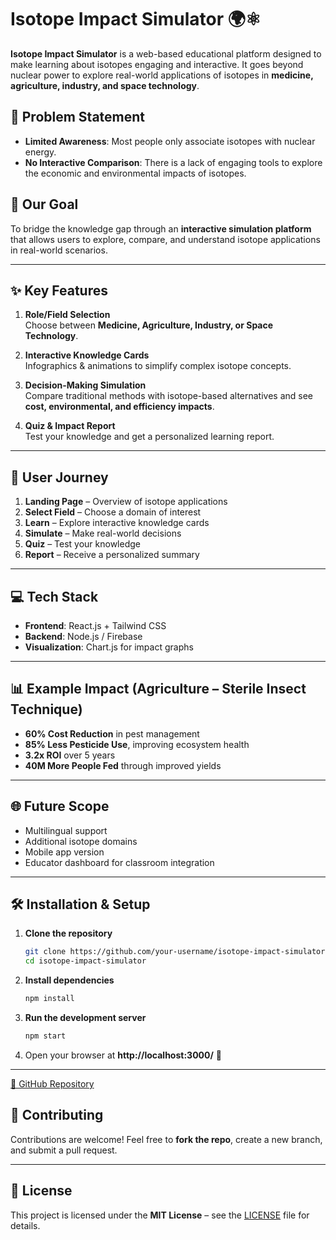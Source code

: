 # Isotope Impact Simulator 🌍⚛️

**Isotope Impact Simulator** is a web-based educational platform designed to make learning about isotopes engaging and interactive. It goes beyond nuclear power to explore real-world applications of isotopes in **medicine, agriculture, industry, and space technology**.  

## 🚀 Problem Statement  
- **Limited Awareness**: Most people only associate isotopes with nuclear energy.  
- **No Interactive Comparison**: There is a lack of engaging tools to explore the economic and environmental impacts of isotopes.  

## 🎯 Our Goal  
To bridge the knowledge gap through an **interactive simulation platform** that allows users to explore, compare, and understand isotope applications in real-world scenarios.  

---

## ✨ Key Features  
1. **Role/Field Selection**  
   Choose between **Medicine, Agriculture, Industry, or Space Technology**.  

2. **Interactive Knowledge Cards**  
   Infographics & animations to simplify complex isotope concepts.  

3. **Decision-Making Simulation**  
   Compare traditional methods with isotope-based alternatives and see **cost, environmental, and efficiency impacts**.  

4. **Quiz & Impact Report**  
   Test your knowledge and get a personalized learning report.  

---

## 🧭 User Journey  
1. **Landing Page** – Overview of isotope applications  
2. **Select Field** – Choose a domain of interest  
3. **Learn** – Explore interactive knowledge cards  
4. **Simulate** – Make real-world decisions  
5. **Quiz** – Test your knowledge  
6. **Report** – Receive a personalized summary  

---

## 💻 Tech Stack  
- **Frontend**: React.js + Tailwind CSS  
- **Backend**: Node.js / Firebase  
- **Visualization**: Chart.js for impact graphs  

---

## 📊 Example Impact (Agriculture – Sterile Insect Technique)  
- **60% Cost Reduction** in pest management  
- **85% Less Pesticide Use**, improving ecosystem health  
- **3.2x ROI** over 5 years  
- **40M More People Fed** through improved yields  

---

## 🌐 Future Scope  
- Multilingual support  
- Additional isotope domains  
- Mobile app version  
- Educator dashboard for classroom integration  

---

## 🛠️ Installation & Setup  

1. **Clone the repository**  
   ```bash
   git clone https://github.com/your-username/isotope-impact-simulator.git
   cd isotope-impact-simulator
   ```

2. **Install dependencies**  
   ```bash
   npm install
   ```

3. **Run the development server**  
   ```bash
   npm start
   ```

4. Open your browser at **http://localhost:3000/** 🚀  

---
[🔗 GitHub Repository](https://github.com/yatharth20049/Isotope-Impact-Simulator---)


## 🤝 Contributing  
Contributions are welcome! Feel free to **fork the repo**, create a new branch, and submit a pull request.  

---

## 📜 License  
This project is licensed under the **MIT License** – see the [LICENSE](LICENSE) file for details.  
